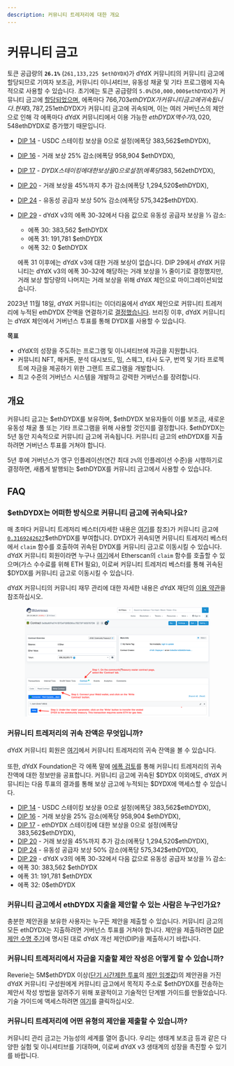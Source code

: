 ```yaml
---
description: 커뮤니티 트레저리에 대한 개요
---
```


# 커뮤니티 금고

토큰 공급량의 **`26.1%`** (`261,133,225 $ethDYDX`)가 dYdX 커뮤니티의 커뮤니티 금고에 할당되므로 기여자 보조금, 커뮤니티 이니셔티브, 유동성 채굴 및 기타 프로그램에 지속적으로 사용할 수 있습니다. 초기에는 토큰 공급량의 `5.0%`(`50,000,000$ethDYDX`)가 커뮤니티 금고에 [할당되었으며](https://docs.dydx.community/dydx-governance/start-here/dydx-allocations), 에폭마다 766,703$ethDYDX가 커뮤니티 금고에 귀속됩니다. 현재 3,787,251$ethDYDX가 커뮤니티 금고에 귀속되며, 이는 여러 거버넌스의 제안으로 인해 각 에폭마다 dYdX 커뮤니티에서 이용 가능한 $ethDYDX 액수가 3,020,548$ethDYDX로 증가했기 때문입니다.

* [DIP 14](https://dydx.community/dashboard/proposal/7) - USDC 스테이킹 보상을 0으로 설정(에폭당 383,562$ethDYDX),
* [DIP 16](https://dydx.community/dashboard/proposal/8) - 거래 보상 25% 감소(에폭당 958,904 $ethDYDX),
* [DIP 17](https://dydx.community/dashboard/proposal/9) - $DYDX 스테이킹에 대한 보상을 0으로 설정(에폭당 383,562$ethDYDX),
* [DIP 20](https://dydx.community/dashboard/proposal/11) - 거래 보상을 45%까지 추가 감소(에폭당 1,294,520$ethDYDX),
* [DIP 24](https://github.com/dydxfoundation/dip/blob/master/content/dips/DIP-24.md) - 유동성 공급자 보상 50% 감소(에폭당 575,342$ethDYDX).
*   [DIP 29](https://dydx.community/dashboard/proposal/16) - dYdX v3의 에폭 30-32에서 다음 값으로 유동성 공급자 보상을 ⅓ 감소:

    * 에폭 30: 383,562 $ethDYDX
    * 에폭 31: 191,781 $ethDYDX
    * 에폭 32: 0 $ethDYDX

    에폭 31 이후에는 dYdX v3에 대한 거래 보상이 없습니다. DIP 29에서 dYdX 커뮤니티는 dYdX v3의 에폭 30-32에 해당하는 거래 보상을 ⅓ 줄이기로 결정했지만, 거래 보상 할당량의 나머지는 거래 보상을 위해 dYdX 체인으로 마이그레이션되었습니다.

2023년 11월 18일, dYdX 커뮤니티는 이더리움에서 dYdX 체인으로 커뮤니티 트레저리에 누적된 ethDYDX 잔액을 연결하기로 [결정했습니다](https://dydx.community/dashboard/proposal/16). 브리징 이후, dYdX 커뮤니티는 dYdX 체인에서 거버넌스 투표를 통해 DYDX를 사용할 수 있습니다.



**목표**

* dYdX의 성장을 주도하는 프로그램 및 이니셔티브에 자금을 지원합니다.
* 커뮤니티 NFT, 해커톤, 분석 대시보드, 밈, 스웨그, 타사 도구, 번역 및 기타 프로젝트에 자금을 제공하기 위한 그랜트 프로그램을 개발합니다.
* 최고 수준의 거버넌스 시스템을 개발하고 강력한 거버넌스를 장려합니다.

## 개요

커뮤니티 금고는 $ethDYDX를 보유하며, $ethDYDX 보유자들이 이를 보조금, 새로운 유동성 채굴 풀 또는 기타 프로그램을 위해 사용할 것인지를 결정합니다. $ethDYDX는 5년 동안 지속적으로 커뮤니티 금고에 귀속됩니다. 커뮤니티 금고의 ethDYDX를 지출하려면 거버넌스 투표를 거쳐야 합니다.

5년 후에 거버넌스가 영구 인플레이션(연간 최대 `2%`의 인플레이션 수준)을 시행하기로 결정하면, 새롭게 발행되는 $ethDYDX를 커뮤니티 금고에서 사용할 수 있습니다.

## FAQ

### $ethDYDX는 어떠한 방식으로 커뮤니티 금고에 귀속되나요?

매 초마다 커뮤니티 트레저리 베스터(자세한 내용은 [여기](https://docs.dydx.community/dydx-governance/resources/technical-overview#governance-architecture-overview)를 참조)가 커뮤니티 금고에 [`0.3169242627`](tel:03169242627)$ethDYDX를 부여합니다. DYDX가 귀속되면 커뮤니티 트레저리 베스터에서 `claim` 함수를 호출하여 귀속된 DYDX를 커뮤니티 금고로 이동시킬 수 있습니다. dYdX 커뮤니티 회원이라면 누구나 [여기](https://etherscan.io/address/0x08a90Fe0741B7DeF03fB290cc7B273F1855767D8#writeContract)에서 Etherscan의 `claim` 함수를 호출할 수 있으며(가스 수수료를 위해 ETH 필요), 이로써 커뮤니티 트레저리 베스터를 통해 귀속된 $DYDX를 커뮤니티 금고로 이동시킬 수 있습니다.

dYdX 커뮤니티의 커뮤니티 재무 관리에 대한 자세한 내용은 dYdX 재단의 [이용 약관](https://dydx.foundation/terms)을 참조하십시오.

<figure><img src="../.gitbook/assets/claim-function-CT-vester.png" alt=""><figcaption></figcaption></figure>

### 커뮤니티 트레저리의 귀속 잔액은 무엇입니까?

dYdX 커뮤니티 회원은 [여기](https://dydx.shippooor.xyz/)에서 커뮤니티 트레저리의 귀속 잔액을 볼 수 있습니다. \
\
또한, dYdX Foundation은 각 에폭 말에 [에폭 검토](https://dydx.foundation/blog)를 통해 커뮤니티 트레저리의 귀속 잔액에 대한 정보만을 공표합니다. 커뮤니티 금고에 귀속된 $DYDX 이외에도, dYdX 커뮤니티는 다음 투표의 결과를 통해 보상 금고에 누적되는 $DYDX에 액세스할 수 있습니다.

* [DIP 14](https://dydx.community/dashboard/proposal/7) - USDC 스테이킹 보상을 0으로 설정(에폭당 383,562$ethDYDX),
* [DIP 16](https://dydx.community/dashboard/proposal/8) - 거래 보상을 25% 감소(에폭당 958,904 $ethDYDX),
* [DIP 17](https://dydx.community/dashboard/proposal/9) - ethDYDX 스테이킹에 대한 보상을 0으로 설정(에폭당 383,562$ethDYDX),
* [DIP 20](https://dydx.community/dashboard/proposal/11) - 거래 보상을 45%까지 추가 감소(에폭당 1,294,520$ethDYDX),
* [DIP 24](https://github.com/dydxfoundation/dip/blob/master/content/dips/DIP-24.md) - 유동성 공급자 보상 50% 감소(에폭당 575,342$ethDYDX),
*  [DIP 29](https://dydx.community/dashboard/proposal/16) - dYdX v3의 에폭 30-32에서 다음 값으로 유동성 공급자 보상을 ⅓ 감소:
  * 에폭 30: 383,562 $ethDYDX
  * 에폭 31: 191,781 $ethDYDX
  * 에폭 32: 0$ethDYDX

### 커뮤니티 금고에서 ethDYDX 지출을 제안할 수 있는 사람은 누구인가요?

충분한 제안권을 보유한 사용자는 누구든 제안을 제출할 수 있습니다. 커뮤니티 금고의 모든 ethDYDX는 지출하려면 거버넌스 투표를 거쳐야 합니다. 제안을 제출하려면 [DIP 제안 수명 주기](../voting-and-governance/dip-proposal-lifecycle.md)에 명시된 대로 dYdX 개선 제안(DIP)을 제출하시기 바랍니다.

### 커뮤니티 트레저리에서 자금을 지출할 제안 작성은 어떻게 할 수 있습니까?

Reverie는 5M$ethDYDX 이상([단기 시간제한 투표](https://docs.dydx.community/dydx-governance/voting-and-governance/governance-process#short-timelock-executor)의 [제안 임곗값](https://docs.dydx.community/dydx-governance/voting-and-governance/governance-parameters#timelock-parameters))의 제안권을 가진 dYdX 커뮤니티 구성원에게 커뮤니티 금고에서 목적지 주소로 $ethDYDX를 전송하는 제안서 작성 방법을 알려주기 위해 포괄적이고 기술적인 단계별 가이드를 만들었습니다. 기술 가이드에 액세스하려면 [여기](https://app.gitbook.com/o/-MeNgGQU0ucT2xo4s8-T/s/-MeNfSkgj48hU0q8Zbjn/\~/changes/EyisuFjLIyJ7K9RzaTfJ/technical-guide-on-building-a-dydx-community-treasury-spending-proposal)를 클릭하십시오.

### 커뮤니티 트레저리에 어떤 유형의 제안을 제출할 수 있습니까?

커뮤니티 관리 금고는 가능성의 세계를 열어 줍니다. 우리는 생태계 보조금 등과 같은 다양한 실험 및 이니셔티브를 기대하며, 이로써 dYdX v3 생태계의 성장을 촉진할 수 있기를 바랍니다.
